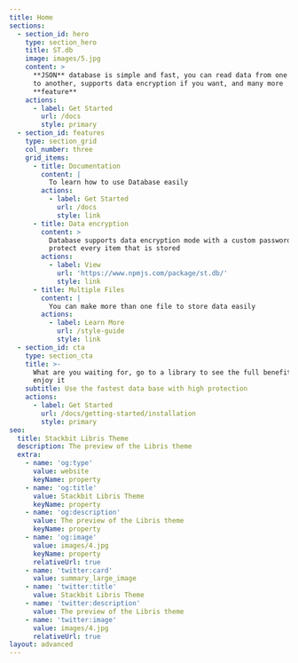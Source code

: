 ```yaml
---
title: Home
sections:
  - section_id: hero
    type: section_hero
    title: ST.db
    image: images/5.jpg
    content: >
      **JSON** database is simple and fast, you can read data from one project
      to another, supports data encryption if you want, and many more
      **feature**
    actions:
      - label: Get Started
        url: /docs
        style: primary
  - section_id: features
    type: section_grid
    col_number: three
    grid_items:
      - title: Documentation
        content: |
          To learn how to use Database easily
        actions:
          - label: Get Started
            url: /docs
            style: link
      - title: Data encryption
        content: >
          Database supports data encryption mode with a custom password to
          protect every item that is stored
        actions:
          - label: View
            url: 'https://www.npmjs.com/package/st.db/'
            style: link
      - title: Multiple Files
        content: |
          You can make more than one file to store data easily
        actions:
          - label: Learn More
            url: /style-guide
            style: link
  - section_id: cta
    type: section_cta
    title: >-
      What are you waiting for, go to a library to see the full benefits and
      enjoy it
    subtitle: Use the fastest data base with high protection
    actions:
      - label: Get Started
        url: /docs/getting-started/installation
        style: primary
seo:
  title: Stackbit Libris Theme
  description: The preview of the Libris theme
  extra:
    - name: 'og:type'
      value: website
      keyName: property
    - name: 'og:title'
      value: Stackbit Libris Theme
      keyName: property
    - name: 'og:description'
      value: The preview of the Libris theme
      keyName: property
    - name: 'og:image'
      value: images/4.jpg
      keyName: property
      relativeUrl: true
    - name: 'twitter:card'
      value: summary_large_image
    - name: 'twitter:title'
      value: Stackbit Libris Theme
    - name: 'twitter:description'
      value: The preview of the Libris theme
    - name: 'twitter:image'
      value: images/4.jpg
      relativeUrl: true
layout: advanced
---
```


